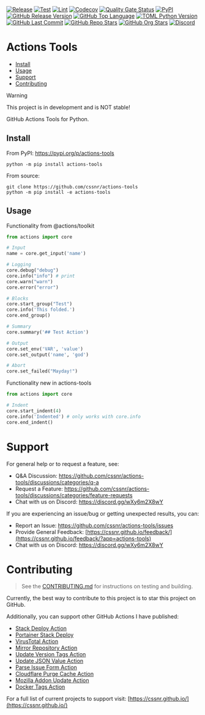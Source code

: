 [![Release](https://img.shields.io/github/actions/workflow/status/cssnr/actions-tools/release.yaml?logo=github&logoColor=white&label=release)](https://github.com/cssnr/actions-tools/actions/workflows/release.yaml)
[![Test](https://img.shields.io/github/actions/workflow/status/cssnr/actions-tools/test.yaml?logo=github&logoColor=white&label=test)](https://github.com/cssnr/actions-tools/actions/workflows/test.yaml)
[![Lint](https://img.shields.io/github/actions/workflow/status/cssnr/actions-tools/lint.yaml?logo=github&logoColor=white&label=lint)](https://github.com/cssnr/actions-tools/actions/workflows/lint.yaml)
[![Codecov](https://codecov.io/gh/cssnr/actions-tools/graph/badge.svg?token=A8NDHZ393X)](https://codecov.io/gh/cssnr/actions-tools)
[![Quality Gate Status](https://sonarcloud.io/api/project_badges/measure?project=cssnr_actions-tools&metric=alert_status)](https://sonarcloud.io/summary/new_code?id=cssnr_actions-tools)
[![PyPI](https://img.shields.io/pypi/v/actions-tools?logo=python&logoColor=white&label=PyPI)](https://pypi.org/project/actions-tools/)
[![GitHub Release Version](https://img.shields.io/github/v/release/cssnr/actions-tools?logo=github)](https://github.com/cssnr/actions-tools/releases/latest)
[![GitHub Top Language](https://img.shields.io/github/languages/top/cssnr/actions-tools?logo=htmx&logoColor=white)](https://github.com/cssnr/actions-tools)
[![TOML Python Version](https://img.shields.io/badge/dynamic/toml?url=https%3A%2F%2Fraw.githubusercontent.com%2Fcssnr%2Factions-tools%2Frefs%2Fheads%2Fmaster%2Fpyproject.toml&query=%24.project.requires-python&logo=python&logoColor=white&label=version)](https://github.com/cssnr/actions-tools)
[![GitHub Last Commit](https://img.shields.io/github/last-commit/cssnr/actions-tools?logo=github&logoColor=white&label=updated)](https://github.com/cssnr/actions-tools/graphs/commit-activity)
[![GitHub Repo Stars](https://img.shields.io/github/stars/cssnr/actions-tools?style=flat&logo=github&logoColor=white)](https://github.com/cssnr/actions-tools/stargazers)
[![GitHub Org Stars](https://img.shields.io/github/stars/cssnr?style=flat&logo=github&logoColor=white&label=org%20stars)](https://cssnr.github.io/)
[![Discord](https://img.shields.io/discord/899171661457293343?logo=discord&logoColor=white&label=discord&color=7289da)](https://discord.gg/wXy6m2X8wY)

# Actions Tools

- [Install](#Install)
- [Usage](#Usage)
- [Support](#Support)
- [Contributing](#Contributing)

> [!WARNING]  
> This project is in development and is NOT stable!

GitHub Actions Tools for Python.

## Install

From PyPI: https://pypi.org/p/actions-tools

```shell
python -m pip install actions-tools
```

From source:

```shell
git clone https://github.com/cssnr/actions-tools
python -m pip install -e actions-tools
```

## Usage

Functionality from @actions/toolkit

```python
from actions import core

# Input
name = core.get_input('name')

# Logging
core.debug("debug")
core.info("info") # print
core.warn("warn")
core.error("error")

# Blocks
core.start_group("Test")
core.info('This folded.')
core.end_group()

# Summary
core.summary('## Test Action')

# Output
core.set_env('VAR', 'value')
core.set_output('name', 'god')

# Abort
core.set_failed("Mayday!")
```

Functionality new in actions-tools

```python
from actions import core

# Indent
core.start_indent(4)
core.info('Indented') # only works with core.info
core.end_indent()
```

# Support

For general help or to request a feature, see:

- Q&A Discussion: https://github.com/cssnr/actions-tools/discussions/categories/q-a
- Request a Feature: https://github.com/cssnr/actions-tools/discussions/categories/feature-requests
- Chat with us on Discord: https://discord.gg/wXy6m2X8wY

If you are experiencing an issue/bug or getting unexpected results, you can:

- Report an Issue: https://github.com/cssnr/actions-tools/issues
- Provide General Feedback: [https://cssnr.github.io/feedback/](https://cssnr.github.io/feedback/?app=actions-tools)
- Chat with us on Discord: https://discord.gg/wXy6m2X8wY

# Contributing

> See the [CONTRIBUTING.md](CONTRIBUTING.md) for instructions on testing and building.

Currently, the best way to contribute to this project is to star this project on GitHub.

Additionally, you can support other GitHub Actions I have published:

- [Stack Deploy Action](https://github.com/cssnr/stack-deploy-action?tab=readme-ov-file#readme)
- [Portainer Stack Deploy](https://github.com/cssnr/portainer-stack-deploy-action?tab=readme-ov-file#readme)
- [VirusTotal Action](https://github.com/cssnr/virustotal-action?tab=readme-ov-file#readme)
- [Mirror Repository Action](https://github.com/cssnr/mirror-repository-action?tab=readme-ov-file#readme)
- [Update Version Tags Action](https://github.com/cssnr/update-version-tags-action?tab=readme-ov-file#readme)
- [Update JSON Value Action](https://github.com/cssnr/update-json-value-action?tab=readme-ov-file#readme)
- [Parse Issue Form Action](https://github.com/cssnr/parse-issue-form-action?tab=readme-ov-file#readme)
- [Cloudflare Purge Cache Action](https://github.com/cssnr/cloudflare-purge-cache-action?tab=readme-ov-file#readme)
- [Mozilla Addon Update Action](https://github.com/cssnr/mozilla-addon-update-action?tab=readme-ov-file#readme)
- [Docker Tags Action](https://github.com/cssnr/docker-tags-action?tab=readme-ov-file#readme)

For a full list of current projects to support visit: [https://cssnr.github.io/](https://cssnr.github.io/)
